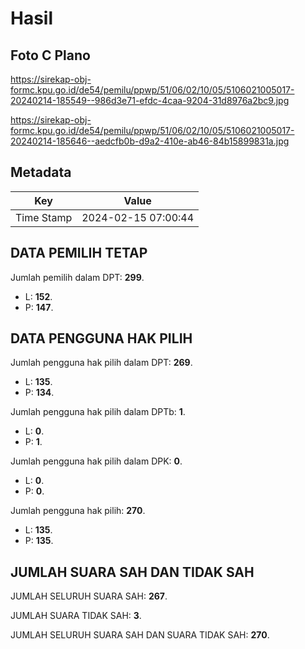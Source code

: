 # Hasil

## Foto C Plano

https://sirekap-obj-formc.kpu.go.id/de54/pemilu/ppwp/51/06/02/10/05/5106021005017-20240214-185549--986d3e71-efdc-4caa-9204-31d8976a2bc9.jpg

https://sirekap-obj-formc.kpu.go.id/de54/pemilu/ppwp/51/06/02/10/05/5106021005017-20240214-185646--aedcfb0b-d9a2-410e-ab46-84b15899831a.jpg


## Metadata

| Key        | Value               |
| ---------- | ------------------- |
| Time Stamp | 2024-02-15 07:00:44 |


## DATA PEMILIH TETAP

Jumlah pemilih dalam DPT: **299**.
 * L: **152**.
 * P: **147**.

## DATA PENGGUNA HAK PILIH

Jumlah pengguna hak pilih dalam DPT: **269**.
 * L: **135**.
 * P: **134**.

Jumlah pengguna hak pilih dalam DPTb: **1**.
 * L: **0**.
 * P: **1**.

Jumlah pengguna hak pilih dalam DPK: **0**.
 * L: **0**.
 * P: **0**.

Jumlah pengguna hak pilih: **270**.
 * L: **135**.
 * P: **135**.

## JUMLAH SUARA SAH DAN TIDAK SAH

JUMLAH SELURUH SUARA SAH: **267**.

JUMLAH SUARA TIDAK SAH: **3**.

JUMLAH SELURUH SUARA SAH DAN SUARA TIDAK SAH: **270**.



